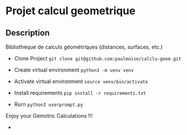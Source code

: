 # Projet calcul geometrique

## Description
Bibliothèque de calculs géométriques (distances, surfaces, etc.)

- Clone Project
`git clone git@github.com:paulmoise/calclu-geom.git`

- Create virtual environment
`python3 -m venv venv`

- Activate virtual environment
`source venv/bin/activate`
- Install requirements
`pip install -r requirements.txt`

- Rurn `python3 userprompt.py`

Enjoy your Gemotric Calculations !!!




- 